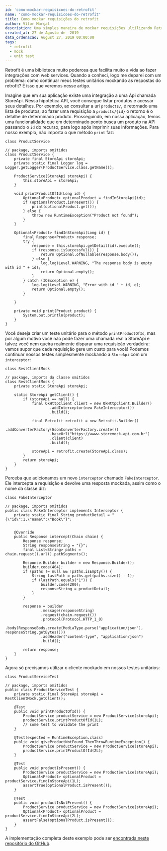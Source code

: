 ```yaml
---
id: 'como-mockar-requisicoes-do-retrofit'
name: 'como-mockar-requisicoes-do-retrofit'
title: Como mockar requisições do retrofit
author: Vítor Marçal
description: Uma simples maneira de mockar requisições ultilizando Retrofit, OkHttp e continuar com seus testes unitários.
created_at: 27 de Agosto de  2019
data_ordenacao: August 27, 2019 00:00:00
tags:
  - retrofit
  - mock
  - unit test
---
```


Retrofit é uma biblioteca muito poderosa que facilita muito a vida ao fazer integrações com web services. Quando a conheci, logo me deparei com um problema: como continuar meus testes unitários mockando as respostas do retrofit? É isso que veremos nesse artigo.

Imagine que em sua aplicação existe uma integração a uma Api chamada StoreApi. Nessa hipotética API, você consegue listar produtos e acessar seus detalhes. Por exemplo, ao consultar a uri `products/`, é retornado uma lista de produtos; ao fazer uma requisição a  `products/{id}` o retorno é o detalhe de determinado produto.
Prosseguindo, em nossa aplicação, temos uma funcionalidade que em determinado ponto busca um produto na  API passando o `id` do recurso, para logo após imprimir suas informações. Para nosso exemplo, não importa o que método `print` faz:

`class ProductService`
```
// package, imports omitidos
class ProductService {
    private final StoreApi storeApi;
    private static final Logger log = Logger.getLogger(ProductService.class.getName());

    ProductService(StoreApi storeApi) {
        this.storeApi = storeApi;
    }

    void printProductOfId(Long id) {
        Optional<Product> optionalProduct = findInStoreApi(id);
        if (optionalProduct.isPresent()) {
            print(optionalProduct.get());
        } else {
            throw new RuntimeException("Product not found");
        }
    }

    Optional<Product> findInStoreApi(Long id) {
        final Response<Product> response;
        try {
            response = this.storeApi.getDetail(id).execute();
            if (response.isSuccessful()) {
                return Optional.ofNullable(response.body());
            } else {
                log.log(Level.WARNING, "The response body is empty with id " + id);
                return Optional.empty();
            }
        } catch (IOException e) {
            log.log(Level.WARNING, "Error with id " + id, e);
            return Optional.empty();
        }

    }

    private void print(Product product) {
        System.out.println(product);
    }
}

```

Você deseja criar um teste unitário para o método `printProductOfId`, mas por algum motivo você não pode fazer uma chamada real a StoreApi e talvez você nem queira realmente disparar uma requisição verdadeira: vamos supor que cada requisição gere um custo para você!
Podemos continuar nossos testes simplesmente mockando a `StoreApi` com um `interceptor`:

`class RestClientMock`

```
// package, imports da classe omitidos
class RestClientMock {
    private static StoreApi storeApi;

    static StoreApi getClient() {
        if (storeApi == null) {
            final OkHttpClient client = new OkHttpClient.Builder()
                    .addInterceptor(new FakeInterceptor())
                    .build();

            final Retrofit retrofit = new Retrofit.Builder()
                    .addConverterFactory(GsonConverterFactory.create())
                    .baseUrl("https://wwww.storemock-api.com.br")
                    .client(client)
                    .build();

            storeApi = retrofit.create(StoreApi.class);
        }
        return storeApi;
    }
}
```

Perceba que adicionamos um novo `interceptor` chamado `FakeInterceptor`. Ele intercepta a requisição e devolve uma resposta mockada, assim como o nome da classe diz:

`class FakeInterceptor `

```
// package, imports omitidos
public class FakeInterceptor implements Interceptor {
    private static final String productDetail = "{\"id\":1,\"name\":\"Book\"}";


    @Override
    public Response intercept(Chain chain) {
        Response response;
        String responseString = "{}";
        final List<String> paths = chain.request().url().pathSegments();

        Response.Builder builder = new Response.Builder();
        builder.code(404);
        if (paths != null && !paths.isEmpty()) {
            String lastPath = paths.get(paths.size() - 1);
            if (lastPath.equals("1")) {
                builder.code(200);
                responseString = productDetail;
            }
        }

        response = builder
                .message(responseString)
                .request(chain.request())
                .protocol(Protocol.HTTP_1_0)
                .body(ResponseBody.create(MediaType.parse("application/json"), responseString.getBytes()))
                .addHeader("content-type", "application/json")
                .build();

        return response;
    }
}
```

Agora só precisamos utilizar o cliente mockado em nossos testes unitários:

`class ProductServiceTest`
```
// package, imports omitidos
public class ProductServiceTest {
    private static final StoreApi storeApi = RestClientMock.getClient();

    @Test
    public void printProductOfId() {
        ProductService productService = new ProductService(storeApi);
        productService.printProductOfId(1L);
        // some test to validate the print
    }

    @Test(expected = RuntimeException.class)
    public void giveProductNotFound_ThenThrowRuntimeException() {
        ProductService productService = new ProductService(storeApi);
        productService.printProductOfId(2L);
    }

    @Test
    public void productIsPresent() {
        ProductService productService = new ProductService(storeApi);
        Optional<Product> optionalProduct = productService.findInStoreApi(1L);
        assertTrue(optionalProduct.isPresent());
    }

    @Test
    public void productIsNotPresent() {
        ProductService productService = new ProductService(storeApi);
        Optional<Product> optionalProduct = productService.findInStoreApi(2L);
        assertFalse(optionalProduct.isPresent());
    }
}
```

A implementação completa deste exemplo pode ser <a href="https://github.com/vitormarcal/retrofit-unit-test-tutorial" title="Código completo do artigo" target="_blank" rel="noopener noreferrer">encontrada neste repositório do GitHub</a>.
